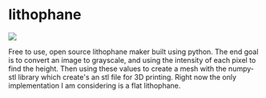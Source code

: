 # lithophane
![](https://github.com/michaelpineirocode/lithophane/blob/main/images/blog_eye_flashes_1932x862.jpg)

Free to use, open source lithophane maker built using python. The end goal is to convert an image to grayscale, and using the intensity of each pixel to find the height. Then using these values to create a mesh with the numpy-stl library which create's an stl file for 3D printing. Right now the only implementation I am considering is a flat lithophane. 
